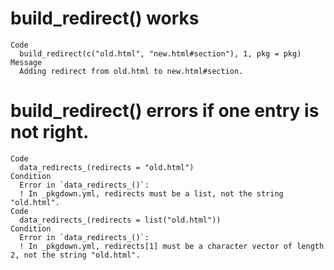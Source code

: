 # build_redirect() works

    Code
      build_redirect(c("old.html", "new.html#section"), 1, pkg = pkg)
    Message
      Adding redirect from old.html to new.html#section.

# build_redirect() errors if one entry is not right.

    Code
      data_redirects_(redirects = "old.html")
    Condition
      Error in `data_redirects_()`:
      ! In _pkgdown.yml, redirects must be a list, not the string "old.html".
    Code
      data_redirects_(redirects = list("old.html"))
    Condition
      Error in `data_redirects_()`:
      ! In _pkgdown.yml, redirects[1] must be a character vector of length 2, not the string "old.html".

